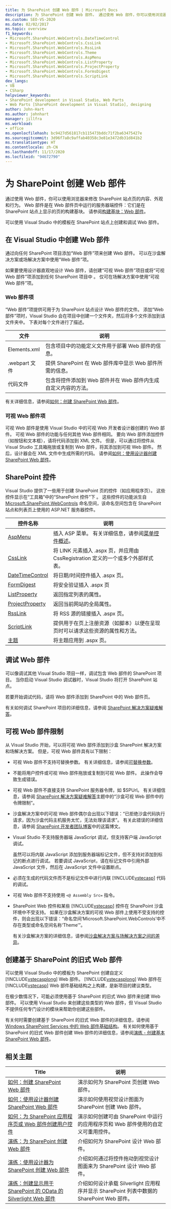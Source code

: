```yaml
---
title: 为 SharePoint 创建 Web 部件 | Microsoft Docs
description: 为 SharePoint 创建 Web 部件。 通过使用 Web 部件，你可以使用浏览器来修改 SharePoint 站点页的内容、外观和行为。
ms.custom: SEO-VS-2020
ms.date: 02/02/2017
ms.topic: overview
f1_keywords:
- Microsoft.SharePoint.WebControls.DateTimeControl
- Microsoft.SharePoint.WebControls.CssLink
- Microsoft.SharePoint.WebControls.RssLink
- Microsoft.SharePoint.WebControls.Theme
- Microsoft.SharePoint.WebControls.AspMenu
- Microsoft.SharePoint.WebControls.ListProperty
- Microsoft.SharePoint.WebControls.ProjectProperty
- Microsoft.SharePoint.WebControls.FormsDigest
- Microsoft.SharePoint.WebControls.ScriptLink
dev_langs:
- VB
- CSharp
helpviewer_keywords:
- SharePoint development in Visual Studio, Web Parts
- Web Parts [SharePoint development in Visual Studio], designing
author: John-Hart
ms.author: johnhart
manager: jillfra
ms.workload:
- office
ms.openlocfilehash: bc9427d561817cb115473bddc71f2ba63475427e
ms.sourcegitcommit: 3d96f7a8c9affab40358c3e81e3472db31d841b2
ms.translationtype: HT
ms.contentlocale: zh-CN
ms.lasthandoff: 11/17/2020
ms.locfileid: "94672790"
---
```

# <a name="create-web-parts-for-sharepoint"></a>为 SharePoint 创建 Web 部件
  通过使用 Web 部件，你可以使用浏览器来修改 SharePoint 站点页的内容、外观和行为。 Web 部件是在 Web 部件页中运行的服务器端控件：它们是在 SharePoint 站点上显示的页的构建基块。 请参阅[构建基块：Web 部件](/previous-versions/office/developer/sharepoint-2010/ee535520(v=office.14))。

 可以使用 Visual Studio 中的模板在 SharePoint 站点上创建和调试 Web 部件。

## <a name="create-a-web-part-in-visual-studio"></a>在 Visual Studio 中创建 Web 部件
 通过向任何 SharePoint 项目添加“Web 部件”项来创建 Web 部件。 可以在沙盒解决方案或场解决方案中使用“Web 部件”项。

 如果要使用设计器直观地设计 Web 部件，请创建“可视 Web 部件”项目或将“可视 Web 部件”项添加到任何 SharePoint 项目中 。 仅可在场解决方案中使用“可视 Web 部件”项。

### <a name="web-part-item"></a>Web 部件项
 “Web 部件”项提供可用于为 SharePoint 站点设计 Web 部件的文件。 添加“Web 部件”项时，Visual Studio 会在项目中创建一个文件夹，然后将多个文件添加到该文件夹中。 下表对每个文件进行了描述。

|文件|说明|
|----------|-----------------|
|Elements.xml|包含项目中的功能定义文件用于部署 Web 部件的信息。|
|.webpart 文件|提供 SharePoint 在 Web 部件库中显示 Web 部件所需的信息。|
|代码文件|包含将控件添加到 Web 部件并在 Web 部件内生成自定义内容的方法。|

 有关详细信息，请参阅[如何：创建 SharePoint Web 部件](../sharepoint/how-to-create-a-sharepoint-web-part.md)。

### <a name="visual-web-part-item"></a>可视 Web 部件项
 可视 Web 部件是使用 Visual Studio 中的可视 Web 开发者设计器创建的 Web 部件。 可视 Web 部件的功能与任何其他 Web 部件相同。 要向 Web 部件添加控件（如按钮和文本框），请将代码添加到 XML 文件。 但是，可以通过将控件从 Visual Studio 工具箱拖放或复制到 Web 部件，将其添加到可视 Web 部件。 然后，设计器会在 XML 文件中生成所需的代码。 请参阅[如何：使用设计器创建 SharePoint Web 部件](../sharepoint/how-to-create-a-sharepoint-web-part-by-using-a-designer.md)。

## <a name="sharepoint-controls"></a>SharePoint 控件
 Visual Studio 提供了一些用于创建 SharePoint 页的控件（如应用程序页）。 这些控件显示在“工具箱”中的“SharePoint 控件”下 。 这些控件的功能派生自 [Microsoft.SharePoint.WebControls](/previous-versions/office/sharepoint-server/ms413880(v=office.15)) 命名空间，该命名空间包含在 SharePoint 站点和列表页上使用的 ASP.NET 服务器控件。

|控件名称|说明|
|------------------|-----------------|
|[AspMenu](/previous-versions/office/sharepoint-server/ms454108(v=office.15))|插入 ASP 菜单。 有关详细信息，请参阅[菜单控件概述](/previous-versions/ecs0x9w5(v=vs.140))。|
|[CssLink](/previous-versions/office/sharepoint-server/ms439048(v=office.15))|将 LINK 元素插入 .aspx 页，并应用由 CssRegistration 定义的一个或多个外部样式表。|
|[DateTimeControl](/previous-versions/office/sharepoint-server/ms414993(v=office.15))|将日期/时间控件插入 .aspx 页。|
|[FormDigest](/previous-versions/office/sharepoint-server/ms416616(v=office.15))|将安全验证插入 .aspx 页|
|[ListProperty](/previous-versions/office/sharepoint-server/ms455032(v=office.15))|返回指定列表的属性。|
|[ProjectProperty](/previous-versions/office/sharepoint-server/ms478990(v=office.15))|返回当前网站的全局属性。|
|[RssLink](/previous-versions/office/sharepoint-server/ms457574(v=office.15))|将 RSS 源的链接插入 .aspx 页。|
|[ScriptLink](/previous-versions/office/sharepoint-server/ms411959(v=office.15))|提供用于在页上注册资源（如脚本）以便在呈现页时可以请求这些资源的属性和方法。|
|[主题](/previous-versions/office/sharepoint-server/ms460735(v=office.15))|将主题应用到 .aspx 页。|

## <a name="debug-a-web-part"></a>调试 Web 部件
 可以像调试其他 Visual Studio 项目一样，调试包含 Web 部件的 SharePoint 项目。 当你启动 Visual Studio 调试器时，Visual Studio 将打开 SharePoint 站点。

 若要开始调试代码，请将 Web 部件添加到 SharePoint 中的 Web 部件页。

 有关如何调试 SharePoint 项目的详细信息，请参阅 [SharePoint 解决方案疑难解答](../sharepoint/troubleshooting-sharepoint-solutions.md)。

## <a name="visual-web-part-limitations"></a>可视 Web 部件限制
 从 Visual Studio 开始，可以将可视 Web 部件添加到沙盒 SharePoint 解决方案和场解决方案。 但是，可视 Web 部件具有以下限制：

- 可视 Web 部件不支持可替换参数。 有关详细信息，请参阅[可替换参数](../sharepoint/replaceable-parameters.md)。

- 不能将用户控件或可视 Web 部件拖放或复制到可视 Web 部件。 此操作会导致生成错误。

- 可视 Web 部件不直接支持 SharePoint 服务器令牌，如 $SPUrl。 有关详细信息，请参阅 [SharePoint 解决方案疑难解答](../sharepoint/troubleshooting-sharepoint-solutions.md)主题中的“沙盒可视 Web 部件中的令牌限制”。

- 沙盒解决方案中的可视 Web 部件偶尔会出现以下错误：“已拒绝沙盒代码执行请求，因为沙盒代码主机服务太忙，无法处理该请求”。 有关此错误的详细信息，请参阅 [SharePoint 开发者团队博客](/archive/blogs/sharepointdev/error-the-sandboxed-code-execution-request-was-refused-because-the-sandboxed-code-host-service-was-too-busy-to-handle-the-request-ricky-kirkham#10149157)中的这篇博文。

- Visual Studio 不支持服务器端 JavaScript 调试，但支持客户端 JavaScript 调试。

   虽然可以将内联 JavaScript 添加到服务器端标记文件，但不支持对添加到标记的断点进行调试。 若要调试 JavaScript，请在标记文件中引用外部 JavaScript 文件，然后在 JavaScript 文件中设置断点。

- 必须在生成的代码文件而不是标记文件中进行内联 [!INCLUDE[vstecasp](../sharepoint/includes/vstecasp-md.md)] 代码的调试。

- 可视 Web 部件不支持使用 `<@ Assembly Src=` 指令。

- SharePoint Web 控件和某些 [!INCLUDE[vstecasp](../sharepoint/includes/vstecasp-md.md)] 控件在 SharePoint 沙盒环境中不受支持。 如果在沙盒解决方案的可视 Web 部件上使用不受支持的控件，则会出现以下错误：“命名空间‘Microsoft.SharePoint.WebControls’中不存在类型或命名空间名称‘Theme’”。

  有关沙盒解决方案的详细信息，请参阅[沙盒解决方案与场解决方案之间的差异](../sharepoint/differences-between-sandboxed-and-farm-solutions.md)。

## <a name="create-older-style-sharepoint-based-web-parts"></a>创建基于 SharePoint 的旧式 Web 部件
 可以使用 Visual Studio 中的模板为 SharePoint 创建自定义 [!INCLUDE[vstecasplong](../sharepoint/includes/vstecasplong-md.md)] Web 部件。 [!INCLUDE[vstecasplong](../sharepoint/includes/vstecasplong-md.md)] Web 部件在 [!INCLUDE[vstecasp](../sharepoint/includes/vstecasp-md.md)] Web 部件基础结构之上构建，是新项目的建议类型。

 在极少数情况下，可能必须使用基于 SharePoint 的旧式 Web 部件来创建 Web 部件。 可以使用 Visual Studio 来创建这些类型的 Web 部件，但 Visual Studio 不提供任何专门设计的模块来帮助你创建这些部件。

 有关何时需要创建基于 SharePoint 的旧式 Web 部件的详细信息，请参阅 [Windows SharePoint Services 中的 Web 部件基础结构](/previous-versions/office/developer/sharepoint-2010/ms415560(v=office.14))。 有关如何使用基于 SharePoint 的旧式 Web 部件创建 Web 部件的详细信息，请参阅[演练 - 创建基本 SharePoint Web 部件](/previous-versions/office/ms452873(v=office.14))。

## <a name="related-topics"></a>相关主题

|Title|说明|
|-----------|-----------------|
|[如何：创建 SharePoint Web 部件](../sharepoint/how-to-create-a-sharepoint-web-part.md)|演示如何为 SharePoint 页创建 Web 部件。|
|[如何：使用设计器创建 SharePoint Web 部件](../sharepoint/how-to-create-a-sharepoint-web-part-by-using-a-designer.md)|演示如何使用视觉设计图面为 SharePoint 创建 Web 部件。|
|[如何：为 SharePoint 应用程序页或 Web 部件创建用户控件](../sharepoint/how-to-create-a-user-control-for-a-sharepoint-application-page-or-web-part.md)|演示如何创建可由 SharePoint 中运行的应用程序页和 Web 部件使用的自定义可重用控件。|
|[演练：为 SharePoint 创建 Web 部件](../sharepoint/walkthrough-creating-a-web-part-for-sharepoint.md)|介绍如何为 SharePoint 设计 Web 部件。|
|[演练：使用设计器为 SharePoint 创建 Web 部件](../sharepoint/walkthrough-creating-a-web-part-for-sharepoint-by-using-a-designer.md)|介绍如何通过将控件拖动到视觉设计图面来为 SharePoint 设计 Web 部件。|
|[演练：创建显示用于 SharePoint 的 OData 的 Silverlight Web 部件](../sharepoint/walkthrough-creating-a-silverlight-web-part-that-displays-odata-for-sharepoint.md)|介绍如何设计承载 Silverlight 应用程序并显示 SharePoint 列表中数据的 SharePoint Web 部件。|